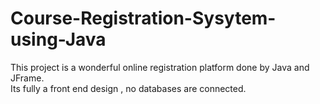 # Course-Registration-Sysytem-using-Java
This project is a wonderful online registration platform done by Java and JFrame.
<br>Its fully a front end design , no databases are connected.
